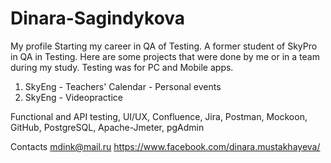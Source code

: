 # Dinara-Sagindykova
My profile
Starting my career in QA of Testing. 
A former student of SkyPro in QA in Testing. 
Here are some projects that were done by me or in a team during my study. Testing was for PC and Mobile apps.
1. SkyEng - Teachers' Calendar - Personal events
2. SkyEng - Videopractice

Functional and API testing, UI/UX, Confluence, Jira, Postman, Mockoon, GitHub, PostgreSQL, Apache-Jmeter, pgAdmin

Contacts
mdink@mail.ru
https://www.facebook.com/dinara.mustakhayeva/
